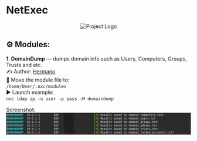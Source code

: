 # NetExec
<p align="center">
      <img src="https://www.netexec.wiki/~gitbook/image?url=https%3A%2F%2F361548579-files.gitbook.io%2F%7E%2Ffiles%2Fv0%2Fb%2Fgitbook-x-prod.appspot.com%2Fo%2Fspaces%252Fb0qbsNvsXjRTsQcNipGM%252Fuploads%252FNEZU0Fm9755tKpoesEZ0%252FNetExec-Logo-Color.png%3Falt%3Dmedia%26token%3D4cb6bf72-4506-45b2-9388-166b13d7715a&width=1248&dpr=1&quality=100&sign=443adff9&sv=2" alt="Project Logo" width="726">
</p>

## ⚙️ Modules:<br>
**1. DomainDump** — dumps domain info such as Users, Computers, Groups, Trusts and etc. <br>
✍️ Author: [Hermano](https://rehubcom.pro/members/33/) <br>
📁 Move the module file to: <br>
`/home/User/.nxc/modules` <br>
▶️ Launch example: <br>
`nxc ldap ip -u user -p pass -M domaindump` <br>

Screenshot:<br>
 <img src="https://github.com/0xHaskar/ArsenalKit/blob/main/NetExec/domaindump/image.png" >
